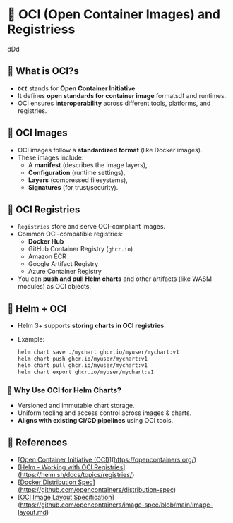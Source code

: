 # 💚 OCI (Open Container Images) and Registriess
dDd
## 💛 What is OCI?s

- **`OCI`** stands for **Open Container Initiative**
- It defines **open standards for container image** formatsdf and runtimes.
- OCI ensures **interoperability** across different tools, platforms, and registries.

## 💛 OCI Images

- OCI images follow a **standardized format** (like Docker images).
- These images include:
    - A **manifest** (describes the image layers),
    - **Configuration** (runtime settings),
    - **Layers** (compressed filesystems),
    - **Signatures** (for trust/security).

## 💛 OCI Registries

- `Registries` store and serve OCI-compliant images.
- Common OCI-compatible registries:
    - **Docker Hub**
    - GitHub Container Registry (`ghcr.io`)
    - Amazon ECR
    - Google Artifact Registry
    - Azure Container Registry
- You can **push and pull Helm charts** and other artifacts (like WASM modules) as OCI objects.

## 💛 Helm + OCI

- Helm 3+ supports **storing charts in OCI registries**.
- Example:
    
    ```bash
    helm chart save ./mychart ghcr.io/myuser/mychart:v1
    helm chart push ghcr.io/myuser/mychart:v1
    helm chart pull ghcr.io/myuser/mychart:v1
    helm chart export ghcr.io/myuser/mychart:v1
    ```
    

### 🤍 Why Use OCI for Helm Charts?

- Versioned and immutable chart storage.
- Uniform tooling and access control across images & charts.
- **Aligns with existing CI/CD pipelines** using OCI tools.

## 💛 References

- [[Open Container Initiative (OCI)](https://opencontainers.org/)](https://opencontainers.org/)
- [[Helm - Working with OCI Registries](https://helm.sh/docs/topics/registries/)](https://helm.sh/docs/topics/registries/)
- [[Docker Distribution Spec](https://github.com/opencontainers/distribution-spec)](https://github.com/opencontainers/distribution-spec)
- [[OCI Image Layout Specification](https://github.com/opencontainers/image-spec/blob/main/image-layout.md)](https://github.com/opencontainers/image-spec/blob/main/image-layout.md)
